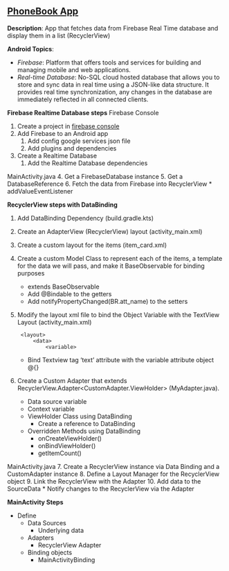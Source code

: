 ## [PhoneBook App](https://github.com/LuisChore/android_firebase/tree/main/01PhonebookApp)

**Description**: App that fetches data from Firebase Real Time database and display them in a list (RecyclerView)
	
**Android Topics**:
* *Firebase*: Platform that offers tools and services for building and managing mobile and web applications.
* *Real-time Database*: No-SQL cloud hosted database that allows you to store and sync data in real time using a JSON-like data structure. It provides real time synchronization, any changes in the database are immediately reflected in all connected clients. 



**Firebase Realtime Database steps**
Firebase Console
1. Create a project in [firebase console](console.firebase.google.com)
2. Add  Firebase to an Android app
    1. Add config google services json file
    2. Add plugins and dependencies 
3. Create a Realtime Database
    1. Add the Realtime Database dependencies 

MainActivity.java
4. Get a FirebaseDatabase instance
5. Get a DatabaseReference 
6. Fetch the data from Firebase into RecyclerView
    * addValueEventListener 


**RecyclerView steps with DataBinding**

1. Add DataBinding Dependency (build.gradle.kts)
2. Create an AdapterView (RecyclerView) layout (activity_main.xml)
3. Create a custom layout for the items (item_card.xml)
4. Create  a custom Model Class to represent each of the items, a template for  the data we will pass, and make it BaseObservable for binding purposes
    * extends BaseObservable
    * Add @Bindable to the getters
    * Add notifyPropertyChanged(BR.att_name) to the setters
5. Modify the layout xml file to bind the Object Variable with the TextView Layout (activity_main.xml)

        <layout>
            <data>
                <variable>
    * Bind Textview tag ‘text’ attribute with the variable attribute object @{}

6. Create a Custom Adapter that extends RecyclerView.Adapter<CustomAdapter.ViewHolder> (MyAdapter.java).
    * Data source variable
    * Context variable
    * ViewHolder Class using DataBinding
        * Create a reference to DataBinding
    * Overridden Methods using DataBinding
        * onCreateViewHolder()
        * onBindViewHolder()
        * getItemCount()

MainActivity.java
7. Create a RecyclerView instance via Data Binding and a CustomAdapter instance
8. Define a Layout Manager for the RecyclerView object
9. Link the RecyclerView with the Adapter 
10. Add data to the SourceData
    * Notify changes to the RecyclerView via the Adapter


 **MainActivity Steps**

* Define 
    * Data Sources
        * Underlying data
    * Adapters
        * RecyclerView Adapter
    * Binding objects
         * MainActivityBinding

